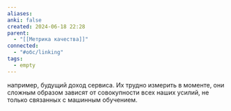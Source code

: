 ```yaml
---
aliases: 
anki: false
created: 2024-06-18 22:28
parent:
  - "[[Метрика качества]]"
connected:
  - "#обс/linking"
tags:
  - empty
---
```


например, будущий доход сервиса. Их трудно измерить в моменте, они сложным образом зависят от совокупности всех наших усилий, не только связанных с машинным обучением.